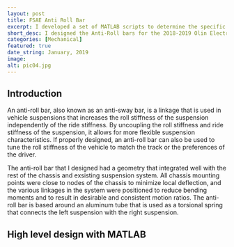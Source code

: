```yaml
---
layout: post
title: FSAE Anti Roll Bar
excerpt: I developed a set of MATLAB scripts to determine the specific geometries for the Anti-Roll Bars for the 2018-2019 Olin Electric Motorsports Racecar (FSAE). After high level design/analysis was done, I did mechanical design and integration in Solidworks. Finally, I fabricated them, and tested them for validation before assembly onto the car.
short_desc: I designed the Anti-Roll bars for the 2018-2019 Olin Electric Motorsports Racecar (FSAE)
categories: [Mechanical]
featured: true
date_string: January, 2019
image:
alt: pic04.jpg
---
```

## Introduction
An anti-roll bar, also known as an anti-sway bar, is a linkage that is used in vehicle suspensions that increases the roll stiffness of the suspension independently of the ride stiffness. By uncoupling the roll stiffness and ride stiffness of the suspension, it allows for more flexible suspension characteristics. If properly designed, an anti-roll bar can also be used to tune the roll stiffness of the vehicle to match the track or the preferences of the driver.

The anti-roll bar that I designed had a geometry that integrated well with the rest of the chassis and exsisting suspension system. All chassis mounting points were close to nodes of the chassis to minimize local deflection, and the various linkages in the system were positioned to reduce bending moments and to result in desirable and consistent motion ratios. The anti-roll bar is based around an aluminum tube that is used as a torsional spring that connects the left suspension with the right suspension.

## High level design with MATLAB
